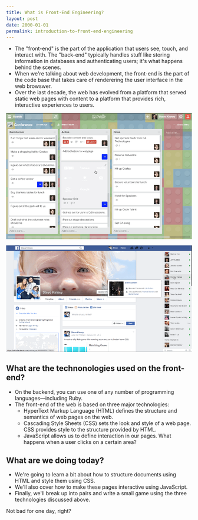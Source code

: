 ```yaml
---
title: What is Front-End Engineering?
layout: post
date: 2000-01-01
permalink: introduction-to-front-end-engineering
---
```


- The "front-end" is the part of the application that users see, touch, and interact with. The "back-end" typically handles stuff like storing information in databases and authenticating users; it's what happens behind the scenes.
- When we're talking about web development, the front-end is the part of the code base that takes care of renderering the user interface in the web browswer.
- Over the last decade, the web has evolved from a platform that served static web pages with content to a platform that provides rich, interactive experiences to users.

![The Trello application doesn't just show your tasks on a Kanban board, it also updates in real time and allows users to manipulate cards in a variety of ways.](/images/trello-example.gif)

![Similarly, Facebook is more than just a statically-rendered list of posts. You can chat, search, and interact with posts from the user interface.](/images/facebook-example.gif)

## What are the technonologies used on the front-end?

- On the backend, you can use one of any number of programming languages—including Ruby.
- The front-end of the web is based on three major technologies:
  - HyperText Markup Language (HTML) defines the structure and semantics of web pages on the web.
  - Cascading Style Sheets (CSS) sets the look and style of a web page. CSS provides style to the structure provided by HTML.
  - JavaScript allows us to define interaction in our pages. What happens when a user clicks on a certain area?

## What are we doing today?

- We're going to learn a bit about how to structure documents using HTML and style them using CSS.
- We'll also cover how to make these pages interactive using JavaScript.
- Finally, we'll break up into pairs and write a small game using the three technologies discussed above.

Not bad for one day, right?
